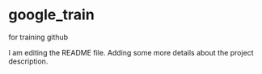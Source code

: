 # google_train
for training github

I am editing the README file. Adding some more details about the project description.
